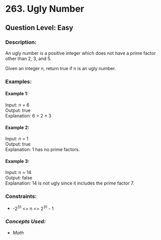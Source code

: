 # 263. Ugly Number
## Question Level: Easy
### Description:
An ugly number is a positive integer which does not have a prime factor other than 2, 3, and 5.

Given an integer n, return true if n is an ugly number.
### Examples:
#### Example 1:

Input: n = 6  
Output: true  
Explanation: 6 = 2 × 3  
#### Example 2:

Input: n = 1  
Output: true  
Explanation: 1 has no prime factors.  
#### Example 3:

Input: n = 14  
Output: false  
Explanation: 14 is not ugly since it includes the prime factor 7.  

### Constraints:

- -2<sup>31</sup> <= n <= 2<sup>31</sup> - 1

### <i>Concepts Used:
- Math</i>